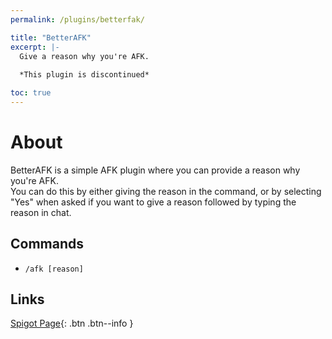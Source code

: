 ```yaml
---
permalink: /plugins/betterfak/

title: "BetterAFK"
excerpt: |-
  Give a reason why you're AFK.
  
  *This plugin is discontinued*

toc: true
---
```


# About
BetterAFK is a simple AFK plugin where you can provide a reason why you're AFK.  
You can do this by either giving the reason in the command, or by selecting "Yes" when asked if you want to give a reason followed by typing the reason in chat.

## Commands
- `/afk [reason]`

## Links

[<i class="fas fa-faucet"></i> Spigot Page](https://www.spigotmc.org/resources/36074){: .btn .btn--info }